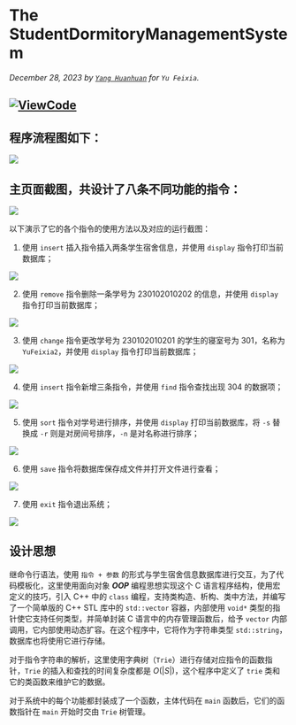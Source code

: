 # The StudentDormitoryManagementSystem

_December 28, 2023 by [`Yang Huanhuan`](https://github.com/huanhuanonly) for `Yu Feixia`._

[![ViewCode](https://img.shields.io/badge/View-CODE-green?style=plastic&logo=AdGuard)](main.c)
---

## 程序流程图如下：

![](https://raw.githubusercontent.com/huanhuanonly/StudentDormitoryManagementSystem/refs/heads/main/flow-chart.png)

## 主页面截图，共设计了八条不同功能的指令：

![](https://raw.githubusercontent.com/huanhuanonly/StudentDormitoryManagementSystem/refs/heads/main/home.png)

以下演示了它的各个指令的使用方法以及对应的运行截图：

1)	使用 `insert` 插入指令插入两条学生宿舍信息，并使用 `display` 指令打印当前数据库；

![](https://raw.githubusercontent.com/huanhuanonly/StudentDormitoryManagementSystem/refs/heads/main/insert.png)

2)	使用 `remove` 指令删除一条学号为 $230102010202$ 的信息，并使用 `display` 指令打印当前数据库；

![](https://raw.githubusercontent.com/huanhuanonly/StudentDormitoryManagementSystem/refs/heads/main/remove.png)

3)	使用 `change` 指令更改学号为 $230102010201$ 的学生的寝室号为 $301$，名称为 `YuFeixia2`，并使用 `display` 指令打印当前数据库；

![](https://raw.githubusercontent.com/huanhuanonly/StudentDormitoryManagementSystem/refs/heads/main/change.png)

4)	使用 `insert` 指令新增三条指令，并使用 `find` 指令查找出现 $304$ 的数据项；

![](https://raw.githubusercontent.com/huanhuanonly/StudentDormitoryManagementSystem/refs/heads/main/find.png)

5)	使用 `sort` 指令对学号进行排序，并使用 `display` 打印当前数据库，将 `-s` 替换成 `-r` 则是对房间号排序，`-n` 是对名称进行排序；

![](https://raw.githubusercontent.com/huanhuanonly/StudentDormitoryManagementSystem/refs/heads/main/sort.png)

6)	使用 `save` 指令将数据库保存成文件并打开文件进行查看；

![](https://raw.githubusercontent.com/huanhuanonly/StudentDormitoryManagementSystem/refs/heads/main/save.png)

7)	使用 `exit` 指令退出系统；

![](https://raw.githubusercontent.com/huanhuanonly/StudentDormitoryManagementSystem/refs/heads/main/exit.png)

## 设计思想
继命令行语法，使用 `指令 + 参数` 的形式与学生宿舍信息数据库进行交互，为了代码模板化，这里使用面向对象 _**OOP**_ 编程思想实现这个 C 语言程序结构，使用宏定义的技巧，引入 C++ 中的 `class` 编程，支持类构造、析构、类中方法，并编写了一个简单版的 C++ STL 库中的 `std::vector` 容器，内部使用 `void*` 类型的指针使它支持任何类型，并简单封装 C 语言中的内存管理函数后，给予 `vector` 内部调用，它内部使用动态扩容。在这个程序中，它将作为字符串类型 `std::string`，数据库也将使用它进行存储。

对于指令字符串的解析，这里使用字典树（`Trie`）进行存储对应指令的函数指针，`Trie` 的插入和查找的时间复杂度都是 $O(\left|S\right|)$，这个程序中定义了 `trie` 类和它的类函数来维护它的数据。

对于系统中的每个功能都封装成了一个函数，主体代码在 `main` 函数后，它们的函数指针在 `main` 开始时交由 `Trie` 树管理。
